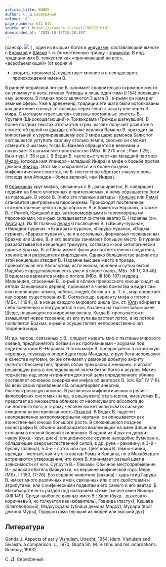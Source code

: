 ```yaml
---
article_title: ВИШНУ
author: С. Д.Серебряный
volume: '8'
page_numbers: 611-612
source_url: https://pravenc.ru/text/158922.html
downloaded_at: '2025-10-13T10:28:35Z'
---
```


[санскр. ![](https://pravenc.ru/char/26310/viwx3bu/image.png) ]
, один из высших богов в [индуизме](https://pravenc.ru/text/индуизме.html), составляющий вместе с [Брахмой](https://pravenc.ru/text/Брахма.html) и [Шивой](https://pravenc.ru/text/Шивой.html) т. н. божественную триаду - [тримурти](https://pravenc.ru/text/тримурти.html). В инд. традиции имя В. толкуется как «проникающий во все», «всеобъемлющий» (от корня vi
- входить, проникать), существует мнение и о неиндоевроп. происхождении имени В.

В ранней ведийской лит-ре В. занимает сравнительно скромное место: он упомянут в неск. гимнах Ригведы и лишь один гимн (I 154) посвящен ему целиком. В гимнах прославляются 3 шага В., к-рыми он измерил земные сферы. Уже в древнеинд. традиции эти шаги были истолкованы как движение солнца: от восхода через зенит к закату или через 3 мира. С мотивом «трех шагов» связаны постоянные эпитеты В.- Уругайя (Широкошагающий) и Тривикрама (Трижды шагнувший). В более поздних текстах этот мотив «трех шагов» получает развитие в сюжете об одной из [аватар](https://pravenc.ru/text/Аватара.html): в облике карлика Ваманы В. приходит за милостыней к узурпировавшему все 3 мира царю демонов Бали; тот соглашается уступить карлику столько земли, сколько он сможет отмерить 3 шагами; тогда В.-Вамана обращается в великана и покрывает 3 шагами все пространство (МБх. III 270 и сл.; Рам. I 29; Ваю-пур. II 36 и др.). В Ведах В. часто выступает как младший партнер [Индры](https://pravenc.ru/text/Индры.html) (отсюда имя Упендра - младший Индра) в мифе о борьбе против демона [Вритры](https://pravenc.ru/text/Вритры.html). Этот миф сохраняется и в более поздних мифологических сюжетах, но В. постепенно обретает главную роль (отсюда имя Атиндра - более великий, чем Индра).

В [брахманах](https://pravenc.ru/text/брахманы.html) круг мифов, связанных с В., расширяется, В. совершает подвиги на благо угнетенных и притесняемых, к нему обращаются боги за помощью. В эпосе В. (либо его главные аватары - [Кришна](https://pravenc.ru/text/Кришна.html) или [Рама](https://pravenc.ru/text/Рама.html)) становится центральным персонажем. Происходит постепенное отождествление целого ряда образов: В. и божества Нараяны, а также В. с Рамой, Кришной и др. антропоморфными и териоморфными персонажами, из к-рых складывается система аватар В.-Нараяны (см. [Аватара](https://pravenc.ru/text/Аватара.html)). Из 18 главных [пуран](https://pravenc.ru/text/пуран.html) 6 посвящены В. («Вишну-пурана», «Нарадия-пурана», «Бхагавата-пурана», «Гаруда-пурана», «Падма-пурана», «Вараха-пурана»), но и в остальных, формально посвященных Брахме или Шиве, В. и его аватары занимают большое место. В пуранах разрабатывается концепция тримурти, согласно к-рой онтологически единые Брахма, В. и Шива имеют функции соответственно создателя, хранителя и разрушителя мироздания. Однако большинство вариантов этой концепции отводит В.-Нараяне высшее место в триаде, провозглашая его Абсолютом, источником, основой и сутью бытия. Подобные представления есть уже и в эпосе (напр., МБх. XII 17, XII 48). В одном из вариантов мифа о потопе (МБх. III 186-187) мудрец Маркандея, спасенный В. (к-рый в облике прекрасного юноши сидит на ветвях баньянового дерева), проникает в чрево божества и видит там всю вселенную: землю, небеса, людей, богов и т. д. Т. о., мир предстает как форма существования В. Согласно др. варианту мифа о потопе (МБх. III 194), В. в конце каждого мирового цикла (см. ст. [Юга](https://pravenc.ru/text/Юга.html)) вбирает в себя вселенную и погружается в сон, возлежа на тысячеглавом змее Шеше, плавающем по мировому океану. Когда В. просыпается и замышляет новое творение, из его пупа вырастает лотос, а из лотоса появляется Брахма, к-рый и осуществляет непосредственно акт творения мира.

Из др. мифов, связанных с В., следует назвать миф о пахтанье мирового океана, предпринятого богами и их противниками - асурами под водительством В.-Нараяны. В этом мифе В. превращается в гигантскую черепаху, служащую опорой для горы Мандары, к-рую боги используют в качестве мутовки; он же отнимает у демонов добытую амриту (напиток бессмертия), приняв облик прекрасной женщины, и играет решающую роль в последовавшей затем битве богов и асуров. Мотив торжества над злом и принятия для этой цели определенного облика составляет основное содержание мифов об аватарах В. (см. БхГ IV 7-8). Во всех своих проявлениях В. олицетворяет энергию, благоустрояющую космос. В различных мифологических и религ.-философских системах (напр., в [вишнуизме](https://pravenc.ru/text/вишнуизме.html)) эта энергия, именуемая В., предстает во множестве обликов: от неописуемого абсолюта до личностного бога, к к-рому человек может испытывать сильную эмоциональную привязанность ([бхакти](https://pravenc.ru/text/бхакти.html)). В Ведах В. наделен неопределенно антропоморфными чертами: он описывается как воинственный юноша большого роста. В сложившейся позднее иконографии В. обычно изображается возлежащим на змее Шеше или стоящим в полной боевой экипировке. В одной из 4 рук он держит чакру (букв.- круг, диск), специфическое оружие наподобие бумеранга, обладающее сверхъестественной силой, в др. руке - раковину, в 3-й - булаву (палица), в 4-й - лотос или лук. Цвет кожи В. темно-синий, одежды - желтый, как и у его аватар Рамы и Кришны, но в Махабхарате встречаются утверждения, что кожа В. принимает разный цвет в зависимости от юги. Супруга В.- Лакшми. Обычное местопребывание В.- райская обитель Вайкунтха, на вершине мифической горы Меру (МБх. III 160, 17-26). Его ездовое животное (вахана) - царь птиц Гаруда. В. имеет много различных имен, связанных или с его свойствами и атрибутами, или с мифическими подвигами его самого и его аватар. В Махабхарате есть раздел под названием «Гимн тысяче имен Вишну» (XIII 149). Среди наиболее важных имен В.: Хари (букв.- рыжевато-коричневый, но толкуется как избавитель), Говинда (пастух), Кешава (благоволосый), Мадхусудана (убийца демона Мадху), Мурари (враг демона Муры), Пурушоттама (лучший из людей или высший дух).

## Литература

Gоnda J. Aspects of early Visnuism. Utrecht, 1954; idem. Visnuism and Sivaism: a comparison. L., 1970; Gupta Sh. M. Vishnu and his incarnations. Bombay, 19932.

С. Д.  Серебряный
